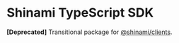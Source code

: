 # Shinami TypeScript SDK

**[Deprecated]** Transitional package for [@shinami/clients](../clients/).
